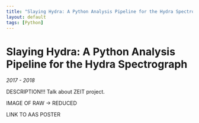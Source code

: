 ```yaml
---
title: "Slaying Hydra: A Python Analysis Pipeline for the Hydra Spectrograph."
layout: default
tags: [Python]
---
```


# Slaying Hydra: A Python Analysis Pipeline for the Hydra Spectrograph

*2017 - 2018*

DESCRIPTION!!! Talk about ZEIT project.

IMAGE OF RAW -> REDUCED

LINK TO AAS POSTER